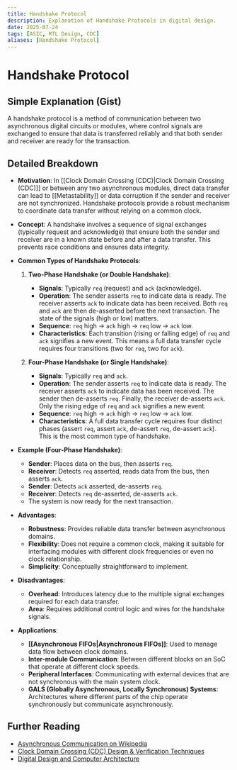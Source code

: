 ```yaml
---
title: Handshake Protocol
description: Explanation of Handshake Protocols in digital design.
date: 2025-07-24
tags: [ASIC, RTL Design, CDC]
aliases: [Handshake Protocol]
---
```


# Handshake Protocol

## Simple Explanation (Gist)
A handshake protocol is a method of communication between two asynchronous digital circuits or modules, where control signals are exchanged to ensure that data is transferred reliably and that both sender and receiver are ready for the transaction.

## Detailed Breakdown

*   **Motivation**: In [[Clock Domain Crossing (CDC)|Clock Domain Crossing (CDC)]] or between any two asynchronous modules, direct data transfer can lead to [[Metastability]] or data corruption if the sender and receiver are not synchronized. Handshake protocols provide a robust mechanism to coordinate data transfer without relying on a common clock.

*   **Concept**: A handshake involves a sequence of signal exchanges (typically request and acknowledge) that ensure both the sender and receiver are in a known state before and after a data transfer. This prevents race conditions and ensures data integrity.

*   **Common Types of Handshake Protocols**:
    1.  **Two-Phase Handshake (or Double Handshake)**:
        *   **Signals**: Typically `req` (request) and `ack` (acknowledge).
        *   **Operation**: The sender asserts `req` to indicate data is ready. The receiver asserts `ack` to indicate data has been received. Both `req` and `ack` are then de-asserted before the next transaction. The state of the signals (high or low) matters.
        *   **Sequence**: `req` high -> `ack` high -> `req` low -> `ack` low.
        *   **Characteristics**: Each transition (rising or falling edge) of `req` and `ack` signifies a new event. This means a full data transfer cycle requires four transitions (two for `req`, two for `ack`).

    2.  **Four-Phase Handshake (or Single Handshake)**:
        *   **Signals**: Typically `req` and `ack`.
        *   **Operation**: The sender asserts `req` to indicate data is ready. The receiver asserts `ack` to indicate data has been received. The sender then de-asserts `req`. Finally, the receiver de-asserts `ack`. Only the rising edge of `req` and `ack` signifies a new event.
        *   **Sequence**: `req` high -> `ack` high -> `req` low -> `ack` low.
        *   **Characteristics**: A full data transfer cycle requires four distinct phases (assert `req`, assert `ack`, de-assert `req`, de-assert `ack`). This is the most common type of handshake.

*   **Example (Four-Phase Handshake)**:
    *   **Sender**: Places data on the bus, then asserts `req`.
    *   **Receiver**: Detects `req` asserted, reads data from the bus, then asserts `ack`.
    *   **Sender**: Detects `ack` asserted, de-asserts `req`.
    *   **Receiver**: Detects `req` de-asserted, de-asserts `ack`.
    *   The system is now ready for the next transaction.

*   **Advantages**:
    *   **Robustness**: Provides reliable data transfer between asynchronous domains.
    *   **Flexibility**: Does not require a common clock, making it suitable for interfacing modules with different clock frequencies or even no clock relationship.
    *   **Simplicity**: Conceptually straightforward to implement.

*   **Disadvantages**:
    *   **Overhead**: Introduces latency due to the multiple signal exchanges required for each data transfer.
    *   **Area**: Requires additional control logic and wires for the handshake signals.

*   **Applications**:
    *   **[[Asynchronous FIFOs|Asynchronous FIFOs]]**: Used to manage data flow between clock domains.
    *   **Inter-module Communication**: Between different blocks on an SoC that operate at different clock speeds.
    *   **Peripheral Interfaces**: Communicating with external devices that are not synchronous with the main system clock.
    *   **GALS (Globally Asynchronous, Locally Synchronous) Systems**: Architectures where different parts of the chip operate synchronously but communicate asynchronously.

## Further Reading

*   [Asynchronous Communication on Wikipedia](https://en.wikipedia.org/wiki/Asynchronous_communication)
*   [Clock Domain Crossing (CDC) Design & Verification Techniques](https://www.synopsys.com/glossary/what-is-clock-domain-crossing.html)
*   [Digital Design and Computer Architecture](https://www.amazon.com/Digital-Design-Computer-Architecture-Harris/dp/0123944244)